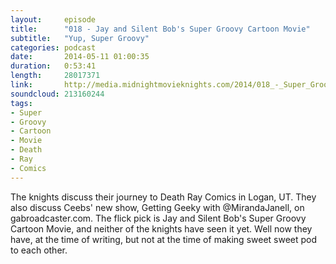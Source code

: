 ```yaml
---
layout:     episode
title:      "018 - Jay and Silent Bob's Super Groovy Cartoon Movie"
subtitle:   "Yup, Super Groovy"
categories: podcast
date:       2014-05-11 01:00:35
duration:   0:53:41
length:     28017371
link:       http://media.midnightmovieknights.com/2014/018_-_Super_Groovy_Cartoon_Movie.m4a
soundcloud: 213160244
tags:
- Super
- Groovy
- Cartoon
- Movie
- Death
- Ray
- Comics
---
```

The knights discuss their journey to Death Ray Comics in Logan, UT. They also discuss Ceebs' new show, Getting Geeky with @MirandaJanell, on gabroadcaster.com. The flick pick is Jay and Silent Bob's Super Groovy Cartoon Movie, and neither of the knights have seen it yet. Well now they have, at the time of writing, but not at the time of making sweet sweet pod to each other.